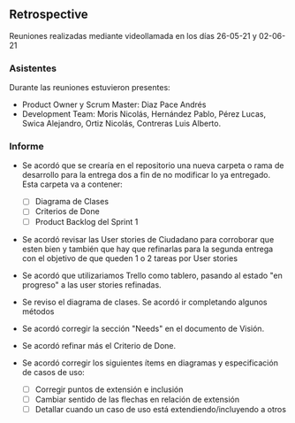 
## Retrospective
Reuniones realizadas mediante videollamada en los días 26-05-21 y 02-06-21

### Asistentes
Durante las reuniones estuvieron presentes:
* Product Owner y Scrum Master: Diaz Pace Andrés
* Development Team: Moris Nicolás, Hernández Pablo, Pérez Lucas, Swica Alejandro, Ortiz Nicolás, Contreras Luis Alberto.

### Informe

* Se acordó que se crearía en el repositorio una nueva carpeta o rama de desarrollo para la entrega dos a fin de no modificar lo ya entregado. Esta carpeta va a contener:

	 - [ ] Diagrama de Clases
	 - [ ] Criterios de Done  
	 - [ ] Product Backlog del Sprint 1

* Se acordó revisar las User stories de Ciudadano para corroborar que esten bien y también que hay que refinarlas para la segunda entrega con el objetivo de que queden 1 o 2 tareas por User stories

* Se acordó que utilizariamos Trello como tablero, pasando al estado "en progreso" a las user stories refinadas.

* Se reviso el diagrama de clases. Se acordó ir completando algunos métodos

* Se acordó corregir la sección "Needs" en el documento de Visión.

* Se acordó refinar más el Criterio de Done.

* Se acordó corregir los siguientes ítems en diagramas y especificación de casos de uso:

	- [ ] Corregir puntos de extensión e inclusión
	- [ ] Cambiar sentido de las flechas en relación de extensión
	- [ ] Detallar cuando un caso de uso está extendiendo/incluyendo a otros 
